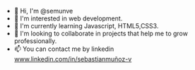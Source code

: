- 👋 Hi, I'm @semunve
- 👀 I'm interested in web development.
- 🌱 I'm currently learning Javascript, HTML5,CSS3.
- 💞️ I'm looking to collaborate in projects that help me to grow professionally.
- 📫 You can contact me by linkedin
www.linkedin.com/in/sebastianmuñoz-v


